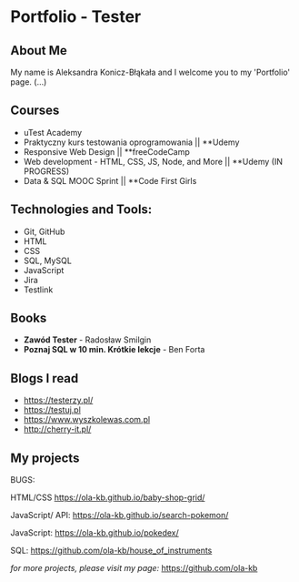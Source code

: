 # Portfolio - Tester

## About Me 

My name is Aleksandra Konicz-Błąkała and I welcome you to my 'Portfolio' page. (...)

## Courses 
* uTest Academy
* Praktyczny kurs testowania oprogramowania || **Udemy
* Responsive Web Design || **freeCodeCamp
* Web development - HTML, CSS, JS, Node, and More  || **Udemy (IN PROGRESS)
* Data & SQL MOOC Sprint || **Code First Girls

## Technologies and Tools: 
* Git, GitHub
* HTML
* CSS
* SQL, MySQL
* JavaScript
* Jira
* Testlink

## Books
* **Zawód Tester** - Radosław Smilgin
* **Poznaj SQL w 10 min. Krótkie lekcje** - Ben Forta

## Blogs I read 
* https://testerzy.pl/
* https://testuj.pl
* https://www.wyszkolewas.com.pl
* http://cherry-it.pl/

## My projects 
BUGS:

HTML/CSS
 https://ola-kb.github.io/baby-shop-grid/

JavaScript/ API:
https://ola-kb.github.io/search-pokemon/

JavaScript:
https://ola-kb.github.io/pokedex/

SQL:
https://github.com/ola-kb/house_of_instruments

_for more projects, please visit my page:_
https://github.com/ola-kb


